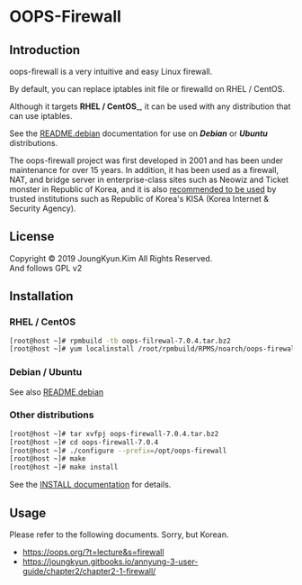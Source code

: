 # OOPS-Firewall

## Introduction

oops-firewall is a very intuitive and easy Linux firewall.

By default, you can replace iptables init file or firewalld on RHEL / CentOS.

Although it targets __RHEL / CentOS___, it can be used with any distribution that can use iptables.

See the [README.debian](https://raw.githubusercontent.com/Joungkyun/oops-firewall/master/README.debian) documentation for use on ___Debian___ or ___Ubuntu___ distributions.

The oops-firewall project was first developed in 2001 and has been under maintenance for over 15 years. In addition, it has been used as a firewall, NAT, and bridge server in enterprise-class sites such as Neowiz and Ticket monster in Republic of Korea, and it is also [recommended to be used](http://www.kisa.or.kr/uploadfile/201603/201603181350595503.pdf) by trusted institutions such as Republic of Korea's KISA (Korea Internet & Security Agency).

## License

Copyright &copy; 2019 JoungKyun.Kim All Rights Reserved.<br>
And follows GPL v2

## Installation

### RHEL / CentOS

```bash
[root@host ~]# rpmbuild -tb oops-filrewal-7.0.4.tar.bz2
[root@host ~]# yum localinstall /root/rpmbuild/RPMS/noarch/oops-firewall-7.0.4-1.noarch.rpm
```

### Debian / Ubuntu

See also [README.debian](https://raw.githubusercontent.com/Joungkyun/oops-firewall/master/README.debian)

### Other distributions

```bash
[root@host ~]# tar xvfpj oops-firewall-7.0.4.tar.bz2
[root@host ~]# cd oops-firewall-7.0.4
[root@host ~]# ./configure --prefix=/opt/oops-firewall
[root@host ~]# make
[root@host ~]# make install
```

See the [INSTALL documentation](doc/INSTALL) for details.

## Usage

Please refer to the following documents. Sorry, but Korean.

* https://oops.org/?t=lecture&s=firewall
* https://joungkyun.gitbooks.io/annyung-3-user-guide/chapter2/chapter2-1-firewall/

